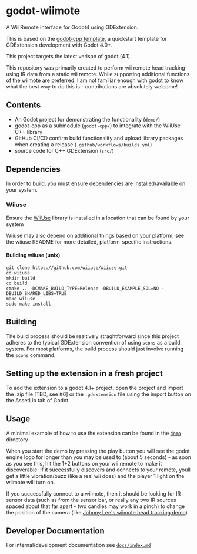 # godot-wiimote

A Wii Remote interface for Godot4 using GDExtension.

This is based on the [godot-cpp template](https://github.com/godotengine/godot-cpp-template), a quickstart template for GDExtension development with Godot 4.0+.

This project targets the latest verison of godot (4.1).

This repository was primarily created to perform wii remote head tracking using IR data from a static wii remote. While supporting additional functions of the wiimote are preferred, I am not familiar enough with godot to know what the best way to do this is - contributions are absolutely welcome!

## Contents
* An Godot project for demonstrating the functionality (`demo/`)
* godot-cpp as a submodule (`godot-cpp/`) to integrate with the WiiUse C++ library
* GitHub CI/CD confirm build functionality and upload library packages when creating a release (`.github/workflows/builds.yml`)
* source code for C++ GDExtension (`src/`)


## Dependencies 
In order to build, you must ensure dependencies are installed/available on your system.

### Wiiuse
Ensure the [WiiUse](https://github.com/wiiuse/wiiuse) library is installed in a location that can be found by your system

Wiiuse may also depend on additional things based on your platform, see the wiiuse README for more detailed, platform-specific instructions.

#### Building wiiuse (unix)
```
git clone https://github.com/wiiuse/wiiuse.git
cd wiiuse
mkdir build
cd build
cmake .. -DCMAKE_BUILD_TYPE=Release -DBUILD_EXAMPLE_SDL=NO -DBUILD_SHARED_LIBS=TRUE
make wiiuse
sudo make install
```

## Building
The build process should be realtively straghtforward since this project adheres to the typical GDExtension convention of using `scons` as a build system. For most platforms, the build process should just involve running the `scons` command.

## Setting up the extension in a fresh project
To add the extension to a godot 4.1+ project, open the project and import the .zip file [TBD, see #6] or the `.gdextension` file using the import button on the AssetLib tab of Godot.

## Usage
A minimal example of how to use the extension can be found in the [`demo`](./demo/) directory

When you start the demo by pressing the play button you will see the godot engine logo for longer than you may be used to (about 5 seconds) - as soon as you see this, hit the 1+2 buttons on your wii remote to make it discoverable. If it successfully discovers and connects to your remote, youll get a little vibration/buzz (like a real wii does) and the player 1 light on the wiimote will turn on.

If you successfully connect to a wiimote, then it should be looking for IR sensor data (such as from the sensor bar, or really any two IR sources spaced about that far apart - two candles may work in a pinch) to change the position of the camera (like [Johnny Lee's wiimote head tracking demo](https://www.youtub.com/watch/Jd3-eiid-Uw?t=155))


## Developer Documentation

For internal/development documentation see [`docs/index.md`](./docs/index.md)
